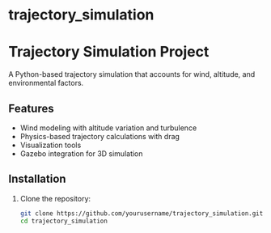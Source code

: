 # trajectory_simulation
# Trajectory Simulation Project

A Python-based trajectory simulation that accounts for wind, altitude, and environmental factors.

## Features

- Wind modeling with altitude variation and turbulence
- Physics-based trajectory calculations with drag
- Visualization tools
- Gazebo integration for 3D simulation

## Installation

1. Clone the repository:
   ```bash
   git clone https://github.com/yourusername/trajectory_simulation.git
   cd trajectory_simulation